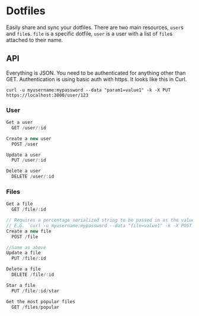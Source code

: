 # Dotfiles
Easily share and sync your dotfiles. There are two main resources, `user`s and `file`s. `file` is a specific dotfile, `user` is a user with a list of `file`s attached to their name.

## API

Everything is JSON. You need to be authenticated for anything other than GET. Authentication is using basic auth with https. It looks like this in Curl.

```
curl -u myusername:mypassword --data "param1=value1" -k -X PUT https://localhost:3000/user/123
```

### User

```javascript
Get a user
  GET /user/:id

Create a new user
  POST /user         

Update a user
  PUT /user/:id

Delete a user
  DELETE /user/:id
```

### Files

```javascript
Get a file
  GET /file/:id

// Requires a percentage serialized string to be passed in as the value for 'file'. Use `jape` npm module or querystring.stringify.
// E.G. `curl -u myusername:mypassword --data "file=value1" -k -X POST https://localhost:3000/file`
Create a new file
  POST /file

//Same as above
Update a file
  PUT /file/:id

Delete a file
  DELETE /file/:id

Star a file
  PUT /file/:id/star

Get the most popular files
  GET /files/popular
```